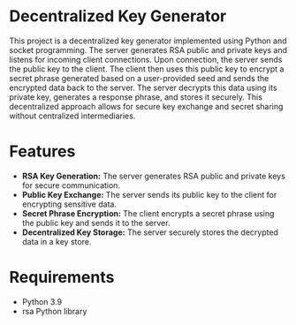 # Decentralized Key Generator
 This project is a decentralized key generator implemented using Python and socket programming. The server generates RSA public and private keys and listens for incoming client connections. Upon connection, the server sends the public key to the client. The client then uses this public key to encrypt a secret phrase generated based on a user-provided seed and sends the encrypted data back to the server. The server decrypts this data using its private key, generates a response phrase, and stores it securely. This decentralized approach allows for secure key exchange and secret sharing without centralized intermediaries.

 
# Features
- **RSA Key Generation:** The server generates RSA public and private keys for secure communication.
- **Public Key Exchange:** The server sends its public key to the client for encrypting sensitive data.
- **Secret Phrase Encryption:** The client encrypts a secret phrase using the public key and sends it to the server.
- **Decentralized Key Storage:** The server securely stores the decrypted data in a key store.
  
# Requirements
- Python 3.9
- rsa Python library
